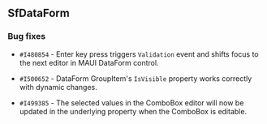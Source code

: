 ## SfDataForm

### Bug fixes

- `#I480854` - Enter key press triggers `Validation` event and shifts focus to the next editor in MAUI DataForm control.

- `#I500652` - DataForm GroupItem's `IsVisible` property works correctly with dynamic changes.

- `#I499385` -  The selected values in the ComboBox editor will now be updated in the underlying property when the ComboBox is editable.
